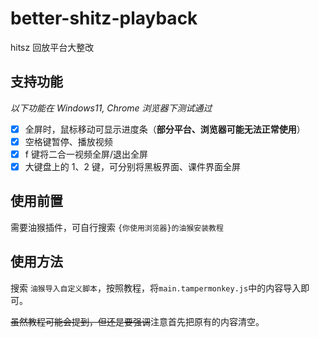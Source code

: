 # better-shitz-playback
hitsz 回放平台大整改

## 支持功能
*以下功能在 Windows11, Chrome 浏览器下测试通过*
- [x] 全屏时，鼠标移动可显示进度条（**部分平台、浏览器可能无法正常使用**）
- [x] 空格键暂停、播放视频
- [x] f 键将二合一视频全屏/退出全屏
- [x] 大键盘上的 1、2 键，可分别将黑板界面、课件界面全屏

## 使用前置
需要油猴插件，可自行搜索 `{你使用浏览器}的油猴安装教程`

## 使用方法
搜索 `油猴导入自定义脚本`，按照教程，将`main.tampermonkey.js`中的内容导入即可。

~~虽然教程可能会提到，但还是要强调~~注意首先把原有的内容清空。
